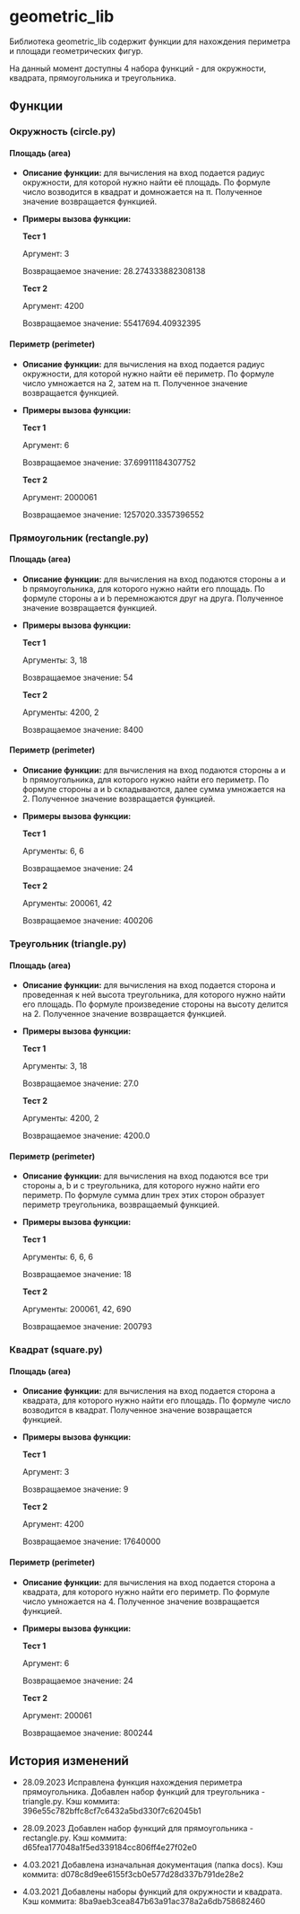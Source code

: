 # geometric_lib 

Библиотека geometric_lib содержит функции для нахождения периметра и площади геометрических фигур.

На данный момент доступны 4 набора функций - для окружности, квадрата, прямоугольника и треугольника.

## Функции

### Окружность (circle.py)

#### Площадь (area) 

- **Описание функции:** для вычисления на вход подается радиус окружности, для которой нужно найти её площадь. 
По формуле число возводится в квадрат и домножается на π. Полученное значение возвращается функцией.

- **Примеры вызова функции:**

	**Тест 1**

	Аргумент: 3

	Возвращаемое значение: 28.274333882308138

	**Тест 2**

	Аргумент: 4200

	Возвращаемое значение: 55417694.40932395

#### Периметр (perimeter) 

- **Описание функции:** для вычисления на вход подается радиус окружности, для которой нужно найти её периметр. 
По формуле число умножается на 2, затем на π. Полученное значение возвращается функцией.

- **Примеры вызова функции:**

	**Тест 1**

	Аргумент: 6

	Возвращаемое значение: 37.69911184307752

	**Тест 2**

	Аргумент: 2000061

	Возвращаемое значение: 1257020.3357396552

### Прямоугольник (rectangle.py)

#### Площадь (area) 

- **Описание функции:** для вычисления на вход подаются стороны a и b прямоугольника, для которого нужно найти его площадь. 
По формуле стороны a и b перемножаются друг на друга. Полученное значение возвращается функцией.

- **Примеры вызова функции:**

	**Тест 1**

	Аргументы: 3, 18

	Возвращаемое значение: 54

	**Тест 2**

	Аргументы: 4200, 2

	Возвращаемое значение: 8400

#### Периметр (perimeter) 

- **Описание функции:** для вычисления на вход подаются стороны a и b прямоугольника, для которого нужно найти его периметр. 
По формуле стороны a и b складываются, далее сумма умножается на 2. Полученное значение возвращается функцией.

- **Примеры вызова функции:**

	**Тест 1**

	Аргументы: 6, 6

	Возвращаемое значение: 24

	**Тест 2**

	Аргументы: 200061, 42

	Возвращаемое значение: 400206

### Треугольник (triangle.py)

#### Площадь (area) 

- **Описание функции:** для вычисления на вход подается сторона и проведенная к ней высота треугольника, для которого нужно найти его площадь. 
По формуле произведение стороны на высоту делится на 2. Полученное значение возвращается функцией.

- **Примеры вызова функции:**

	**Тест 1**

	Аргументы: 3, 18
 
	Возвращаемое значение: 27.0

	**Тест 2**

	Аргументы: 4200, 2

	Возвращаемое значение: 4200.0

#### Периметр (perimeter) 

- **Описание функции:** для вычисления на вход подаются все три стороны a, b и с треугольника, для которого нужно найти его периметр. 
По формуле сумма длин трех этих сторон образует периметр треугольника, возвращаемый функцией.

- **Примеры вызова функции:**

	**Тест 1**

	Аргументы: 6, 6, 6

	Возвращаемое значение: 18

	**Тест 2**

	Аргументы: 200061, 42, 690

	Возвращаемое значение: 200793

### Квадрат (square.py)

#### Площадь (area) 

- **Описание функции:** для вычисления на вход подается сторона a квадрата, для которого нужно найти его площадь. 
По формуле число возводится в квадрат. Полученное значение возвращается функцией.

- **Примеры вызова функции:**

	**Тест 1**

	Аргумент: 3

	Возвращаемое значение: 9

	**Тест 2**

	Аргумент: 4200

	Возвращаемое значение: 17640000

#### Периметр (perimeter) 

- **Описание функции:** для вычисления на вход подается сторона a квадрата, для которого нужно найти его периметр. 
По формуле число умножается на 4. Полученное значение возвращается функцией.

- **Примеры вызова функции:**

	**Тест 1**

	Аргумент: 6

	Возвращаемое значение: 24

	**Тест 2**

	Аргумент: 200061

	Возвращаемое значение: 800244

## История изменений

- 28.09.2023 Исправлена функция нахождения периметра прямоугольника. Добавлен набор функций для треугольника - triangle.py. Кэш коммита: 396e55c782bffc8cf7c6432a5bd330f7c62045b1

- 28.09.2023 Добавлен набор функций для прямоугольника - rectangle.py. Кэш коммита: d65fea177048a1f5ed339184cc806ff4e27f02e0

- 4.03.2021 Добавлена изначальная документация (папка docs). Кэш коммита: d078c8d9ee6155f3cb0e577d28d337b791de28e2

- 4.03.2021 Добавлены наборы функций для окружности и квадрата. Кэш коммита: 8ba9aeb3cea847b63a91ac378a2a6db758682460